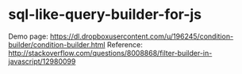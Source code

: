 sql-like-query-builder-for-js
=============================

Demo page: https://dl.dropboxusercontent.com/u/196245/condition-builder/condition-builder.html
Reference: http://stackoverflow.com/questions/8008868/filter-builder-in-javascript/12980099
